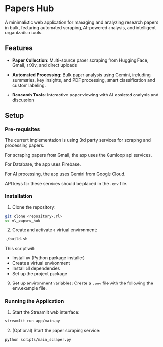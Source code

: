 # Papers Hub

A minimalistic web application for managing and analyzing research papers in bulk, featuring automated scraping, AI-powered analysis, and intelligent organization tools.

## Features

- **Paper Collection**: Multi-source paper scraping from Hugging Face, Gmail, arXiv, and direct uploads

- **Automated Processing**: Bulk paper analysis using Gemini, including summaries, key insights, and PDF processing, smart classification and custom labeling.

- **Research Tools**: Interactive paper viewing with AI-assisted analysis and discussion

## Setup

### Pre-requisites
The current implementation is using 3rd party services for scraping and processing papers.

For scraping papers from Gmail, the app uses the Gumloop api services.

For Database, the app uses Firebase.

For AI processing, the app uses Gemini from Google Cloud.

API keys for these services should be placed in the `.env` file.

### Installation

1. Clone the repository:
```bash
git clone <repository-url>
cd ml_papers_hub
```

2. Create and activate a virtual environment:
```bash
./build.sh
```
This script will:
- Install uv (Python package installer)
- Create a virtual environment
- Install all dependencies
- Set up the project package

3. Set up environment variables:
Create a `.env` file with the following the env.example file.

### Running the Application

1. Start the Streamlit web interface:
```bash
streamlit run app/main.py
```

2. (Optional) Start the paper scraping service:
```bash
python scripts/main_scraper.py
```



